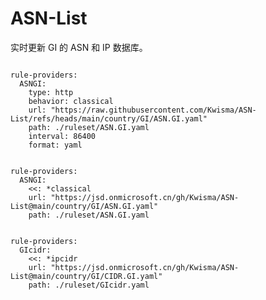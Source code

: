 
# ASN-List

实时更新 GI 的 ASN 和 IP 数据库。

<pre><code class="language-javascript">
rule-providers:
  ASNGI:
    type: http
    behavior: classical
    url: "https://raw.githubusercontent.com/Kwisma/ASN-List/refs/heads/main/country/GI/ASN.GI.yaml"
    path: ./ruleset/ASN.GI.yaml
    interval: 86400
    format: yaml
</code></pre>

<pre><code class="language-javascript">
rule-providers:
  ASNGI:
    <<: *classical
    url: "https://jsd.onmicrosoft.cn/gh/Kwisma/ASN-List@main/country/GI/ASN.GI.yaml"
    path: ./ruleset/ASN.GI.yaml
</code></pre>

<pre><code class="language-javascript">
rule-providers:
  GIcidr:
    <<: *ipcidr
    url: "https://jsd.onmicrosoft.cn/gh/Kwisma/ASN-List@main/country/GI/CIDR.GI.yaml"
    path: ./ruleset/GIcidr.yaml
</code></pre>